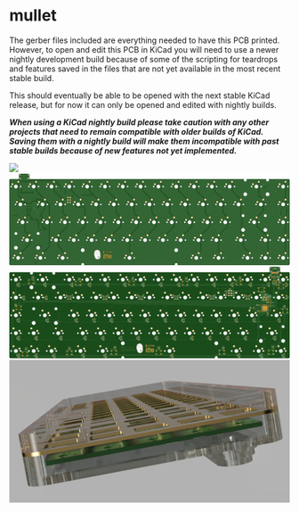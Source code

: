 # mullet
The gerber files included are everything needed to have this PCB printed. However, to open and edit this PCB in KiCad you will need to use a newer nightly development build because of some of the scripting for teardrops and features saved in the files that are not yet available in the most recent stable build.

This should eventually be able to be opened with the next stable KiCad release, but for now it can only be opened and edited with nightly builds.

***When using a KiCad nightly build please take caution with any other projects that need to remain compatible with older builds of KiCad. Saving them with a nightly build will make them incompatible with past stable builds because of new features not yet implemented.***

![](https://i.imgur.com/4ngeYQD.png)
![](./images/topRender.jpg)
![](./images/bottomRender.jpg)
![](./images/mullet-case.jpg)
